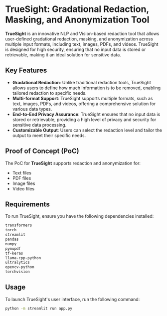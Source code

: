 # TrueSight: Gradational Redaction, Masking, and Anonymization Tool

**TrueSight** is an innovative NLP and Vision-based redaction tool that allows user-defined gradational redaction, masking, and anonymization across multiple input formats, including text, images, PDFs, and videos. TrueSight is designed for high security, ensuring that no input data is stored or retrievable, making it an ideal solution for sensitive data.

## Key Features

- **Gradational Redaction**: Unlike traditional redaction tools, TrueSight allows users to define how much information is to be removed, enabling tailored redaction to specific needs.
- **Multi-format Support**: TrueSight supports multiple formats, such as text, images, PDFs, and videos, offering a comprehensive solution for various data types.
- **End-to-End Privacy Assurance**: TrueSight ensures that no input data is stored or retrievable, providing a high level of privacy and security for sensitive data processing.
- **Customizable Output**: Users can select the redaction level and tailor the output to meet their specific needs.

## Proof of Concept (PoC)

The PoC for **TrueSight** supports redaction and anonymization for:
- Text files
- PDF files
- Image files
- Video files

## Requirements

To run TrueSight, ensure you have the following dependencies installed:

```txt
transformers
torch
streamlit
pandas
numpy
pymupdf
tf-keras
llama-cpp-python
ultralytics
opencv-python
torchvision
```

## Usage

To launch TrueSight's user interface, run the following command:

```bash
python -m streamlit run app.py
```
